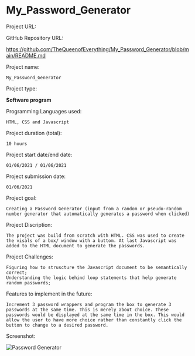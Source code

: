 # My_Password_Generator

Project URL:


GitHub Repository URL:

https://github.com/TheQueenofEverything/My_Password_Generator/blob/main/README.md


Project name:

    My_Password_Generator

Project type:

<b> Software program </b>
   

Programming Languages used:

    HTML, CSS and Javascript

Project duration (total):

    10 hours

Project start date/end date:

    01/06/2021 / 01/06/2021 
    
Project submission date:

    01/06/2021

Project goal:

    Creating a Password Generator (input from a random or pseudo-random number generator that automatically generates a password when clicked)

Project Discription:

    The project was build from scratch with HTML. CSS was used to create the visals of a box/ window with a buttom. At last Javascript was added to the HTML document to generate the passwords.
    
Project Challenges:

    Figuring how to struscture the Javascript document to be semantically correct;
    Understanding the logic behind loop statements that help generate random passwords;

Features to implement in the future:

    Increment 3 password wrappers and program the box to generate 3 passwords at the same time. This is merely about choice. These passwords would be displayed at the same time in the box. This would allow the user to have more choice rather than constantly click the button to change to a desired password.
    
    
Screenshot:



![Password Generator](https://user-images.githubusercontent.com/65464431/148454138-60e16457-9c9c-4917-b6dd-d0679c7c22a5.png)
